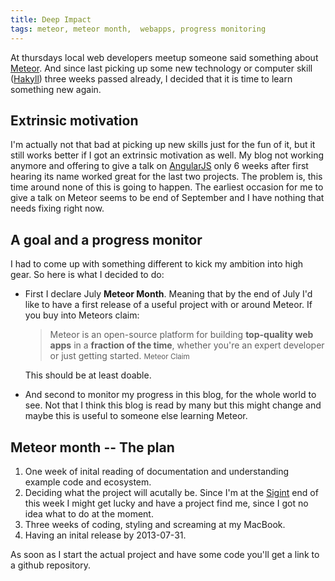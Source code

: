 ```yaml
---
title: Deep Impact
tags: meteor, meteor month,  webapps, progress monitoring
---
```


At thursdays local web developers meetup someone said something about [Meteor](https://meteor.com).
And since last picking up some new technology or computer skill ([Hakyll](http://jaspervdj.be/hakyll/)) three weeks passed already, I decided that it is time to learn something new again.

<!--more-->

## Extrinsic motivation

I'm actually not that bad at picking up new skills just for the fun of it, but it still works better if I got an extrinsic motivation as well.
My blog not working anymore and offering to give a talk on [AngularJS](http://angularjs.org) only 6 weeks after first hearing its name worked great for the last two projects.
The problem is, this time around none of this is going to happen. The earliest occasion for me to give a talk on Meteor seems to be end of September and I have nothing that needs fixing right now.

## A goal and a progress monitor

I had to come up with something different to kick my ambition into high gear.
So here is what I decided to do:

* First I declare July **Meteor Month**.
Meaning that by the end of July I'd like to have a first release of a useful project with or around Meteor.
If you buy into Meteors claim:

    > Meteor is an open-source platform for building **top-quality web apps** in a **fraction of the time**, whether you're an expert developer or just getting started. <small>Meteor Claim</small>

    This should be at least doable.

* And second to monitor my progress in this blog, for the whole world to see.
Not that I think this blog is read by many but this might change and maybe this is useful to someone else learning Meteor.

## Meteor month -- The plan

1. One week of inital reading of documentation and understanding example code and ecosystem.
2. Deciding what the project will acutally be.
Since I'm at the [Sigint](https://sigint.ccc.de) end of this week I might get lucky and have a project find me, since I got no idea what to do at the moment.
3. Three weeks of coding, styling and screaming at my MacBook.
4. Having an inital release by <time>2013-07-31</time>.

As soon as I start the actual project and have some code you'll get a link to a github repository.